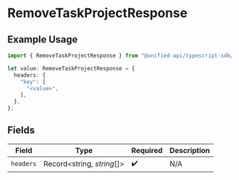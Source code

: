 # RemoveTaskProjectResponse

## Example Usage

```typescript
import { RemoveTaskProjectResponse } from "@unified-api/typescript-sdk/sdk/models/operations";

let value: RemoveTaskProjectResponse = {
  headers: {
    "key": [
      "<value>",
    ],
  },
};
```

## Fields

| Field                      | Type                       | Required                   | Description                |
| -------------------------- | -------------------------- | -------------------------- | -------------------------- |
| `headers`                  | Record<string, *string*[]> | :heavy_check_mark:         | N/A                        |